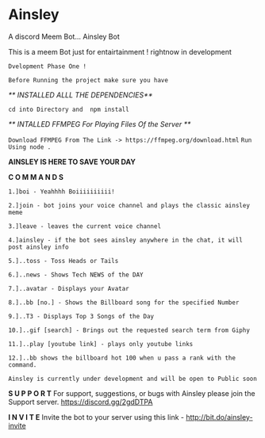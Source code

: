 # Ainsley
A discord Meem Bot... Ainsley Bot

This is a meem Bot just for entairtainment !
rightnow in development

` Dvelopment Phase One ! `

``Before Running the project make sure you have ``

_** INSTALLED ALLL THE DEPENDENCIES**_

`` cd into Directory and  npm install ``

_** INTALLED FFMPEG For Playing Files Of the Server **_

`` Download FFMPEG From The Link -> https://ffmpeg.org/download.html ``
`` Run Using node . ``

**AINSLEY IS HERE TO SAVE YOUR DAY**

__**C O M M A N D S**__

```xl
1.]boi - Yeahhhh Boiiiiiiiiii!

2.]join - bot joins your voice channel and plays the classic ainsley meme

3.]leave - leaves the current voice channel

4.]ainsley - if the bot sees ainsley anywhere in the chat, it will post ainsley info

5.]..toss - Toss Heads or Tails

6.]..news - Shows Tech NEWS of the DAY

7.]..avatar - Displays your Avatar

8.]..bb [no.] - Shows the Billboard song for the specified Number

9.]..T3 - Displays Top 3 Songs of the Day

10.]..gif [search] - Brings out the requested search term from Giphy

11.]..play [youtube link] - plays only youtube links

12.]..bb shows the billboard hot 100 when u pass a rank with the command.

Ainsley is currently under development and will be open to Public soon 
```

**S U P P O R T**
For support, suggestions, or bugs with Ainsley please join the Support server. https://discord.gg/2gdDTPA


**I N V I T E**
Invite the bot to your server using this link - http://bit.do/ainsley-invite
